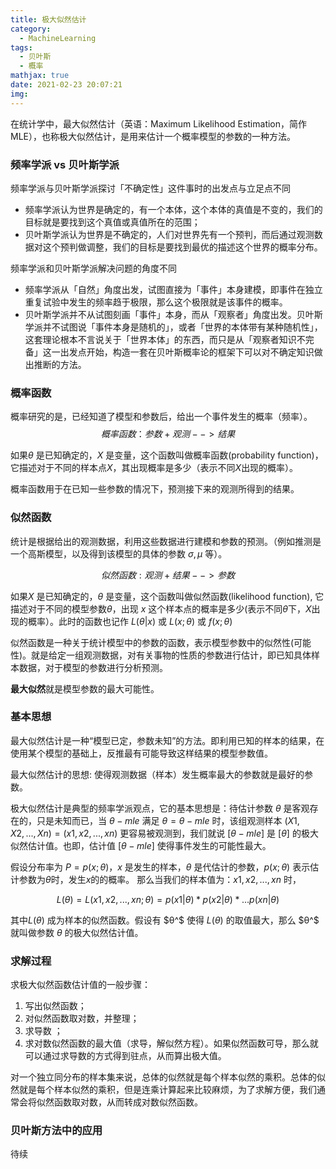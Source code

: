 ```yaml
---
title: 极大似然估计
category:
  - MachineLearning
tags:
  - 贝叶斯
  - 概率
mathjax: true
date: 2021-02-23 20:07:21
img:
---
```


在统计学中，最大似然估计（英语：Maximum Likelihood Estimation，简作MLE），也称极大似然估计，是用来估计一个概率模型的参数的一种方法。
<!--more-->

### 频率学派 vs 贝叶斯学派

频率学派与贝叶斯学派探讨「不确定性」这件事时的出发点与立足点不同

* 频率学派认为世界是确定的，有一个本体，这个本体的真值是不变的，我们的目标就是要找到这个真值或真值所在的范围；
* 贝叶斯学派认为世界是不确定的，人们对世界先有一个预判，而后通过观测数据对这个预判做调整，我们的目标是要找到最优的描述这个世界的概率分布。

频率学派和贝叶斯学派解决问题的角度不同

* 频率学派从「自然」角度出发，试图直接为「事件」本身建模，即事件在独立重复试验中发生的频率趋于极限，那么这个极限就是该事件的概率。
* 贝叶斯学派并不从试图刻画「事件」本身，而从「观察者」角度出发。贝叶斯学派并不试图说「事件本身是随机的」，或者「世界的本体带有某种随机性」，这套理论根本不言说关于「世界本体」的东西，而只是从「观察者知识不完备」这一出发点开始，构造一套在贝叶斯概率论的框架下可以对不确定知识做出推断的方法。

### 概率函数

概率研究的是，已经知道了模型和参数后，给出一个事件发生的概率（频率）。
$$
概率函数：参数 + 观测 --> 结果
$$

如果$θ$ 是已知确定的，$X$ 是变量，这个函数叫做概率函数(probability function)，它描述对于不同的样本点$X$，其出现概率是多少（表示不同$X$出现的概率）。

概率函数用于在已知一些参数的情况下，预测接下来的观测所得到的结果。

### 似然函数

统计是根据给出的观测数据，利用这些数据进行建模和参数的预测。（例如推测是一个高斯模型，以及得到该模型的具体的参数 $σ,μ$ 等）。

$$
似然函数: 观测 + 结果 --> 参数
$$

如果$X$ 是已知确定的，$θ$ 是变量，这个函数叫做似然函数(likelihood function), 它描述对于不同的模型参数$θ$，出现 $x$ 这个样本点的概率是多少(表示不同$θ$下，$X$出现的概率）。此时的函数也记作 $L(θ|x)$ 或 $L(x;θ)$ 或 $f(x;θ)$

似然函数是一种关于统计模型中的参数的函数，表示模型参数中的似然性(可能性)。就是给定一组观测数据，对有关事物的性质的参数进行估计，即已知具体样本数据，对于模型的参数进行分析预测。

**最大似然**就是模型参数的最大可能性。

### 基本思想

最大似然估计是一种“模型已定，参数未知”的方法。即利用已知的样本的结果，在使用某个模型的基础上，反推最有可能导致这样结果的模型参数值。

最大似然估计的思想: 使得观测数据（样本）发生概率最大的参数就是最好的参数。

极大似然估计是典型的频率学派观点，它的基本思想是：待估计参数 $θ$ 是客观存在的，只是未知而已，当 $θ-mle$ 满足 $θ = θ-mle$ 时，该组观测样本 $(X1,X2,...,Xn) = (x1, x2,...,xn)$ 更容易被观测到，我们就说 $[θ-mle]$ 是 $[θ]$ 的极大似然估计值。也即，估计值 $[θ-mle]$ 使得事件发生的可能性最大。

假设分布率为 $P=p(x;θ)$，$x$ 是发生的样本，$θ$ 是代估计的参数，$p(x;θ)$ 表示估计参数为$θ$时，发生$x$的的概率。
那么当我们的样本值为：$x1,x2,...,xn$ 时，

$$L(θ) = L(x1,x2,...,xn;θ) = p(x1|θ)*p(x2|θ)* ...p(xn|θ)$$

其中$L(θ)$ 成为样本的似然函数。假设有 $θ^$ 使得 $L(θ)$ 的取值最大，那么 $θ^$ 就叫做参数 $θ$ 的极大似然估计值。

### 求解过程
求极大似然函数估计值的一般步骤：
1. 写出似然函数；
2. 对似然函数取对数，并整理；
3. 求导数 ；
4. 求对数似然函数的最大值（求导，解似然方程）。如果似然函数可导，那么就可以通过求导数的方式得到驻点，从而算出极大值。

对一个独立同分布的样本集来说，总体的似然就是每个样本似然的乘积。总体的似然就是每个样本似然的乘积，但是连乘计算起来比较麻烦，为了求解方便，我们通常会将似然函数取对数，从而转成对数似然函数。

### 贝叶斯方法中的应用

待续
